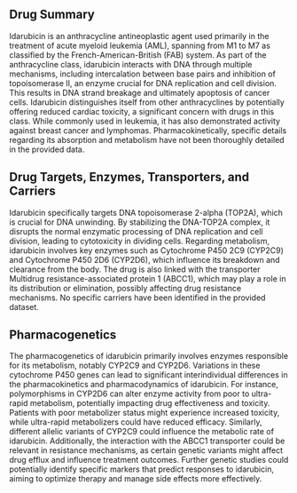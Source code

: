 ## Drug Summary
Idarubicin is an anthracycline antineoplastic agent used primarily in the treatment of acute myeloid leukemia (AML), spanning from M1 to M7 as classified by the French-American-British (FAB) system. As part of the anthracycline class, idarubicin interacts with DNA through multiple mechanisms, including intercalation between base pairs and inhibition of topoisomerase II, an enzyme crucial for DNA replication and cell division. This results in DNA strand breakage and ultimately apoptosis of cancer cells. Idarubicin distinguishes itself from other anthracyclines by potentially offering reduced cardiac toxicity, a significant concern with drugs in this class. While commonly used in leukemia, it has also demonstrated activity against breast cancer and lymphomas. Pharmacokinetically, specific details regarding its absorption and metabolism have not been thoroughly detailed in the provided data.

## Drug Targets, Enzymes, Transporters, and Carriers
Idarubicin specifically targets DNA topoisomerase 2-alpha (TOP2A), which is crucial for DNA unwinding. By stabilizing the DNA-TOP2A complex, it disrupts the normal enzymatic processing of DNA replication and cell division, leading to cytotoxicity in dividing cells. Regarding metabolism, idarubicin involves key enzymes such as Cytochrome P450 2C9 (CYP2C9) and Cytochrome P450 2D6 (CYP2D6), which influence its breakdown and clearance from the body. The drug is also linked with the transporter Multidrug resistance-associated protein 1 (ABCC1), which may play a role in its distribution or elimination, possibly affecting drug resistance mechanisms. No specific carriers have been identified in the provided dataset.

## Pharmacogenetics
The pharmacogenetics of idarubicin primarily involves enzymes responsible for its metabolism, notably CYP2C9 and CYP2D6. Variations in these cytochrome P450 genes can lead to significant interindividual differences in the pharmacokinetics and pharmacodynamics of idarubicin. For instance, polymorphisms in CYP2D6 can alter enzyme activity from poor to ultra-rapid metabolism, potentially impacting drug effectiveness and toxicity. Patients with poor metabolizer status might experience increased toxicity, while ultra-rapid metabolizers could have reduced efficacy. Similarly, different allelic variants of CYP2C9 could influence the metabolic rate of idarubicin. Additionally, the interaction with the ABCC1 transporter could be relevant in resistance mechanisms, as certain genetic variants might affect drug efflux and influence treatment outcomes. Further genetic studies could potentially identify specific markers that predict responses to idarubicin, aiming to optimize therapy and manage side effects more effectively.
